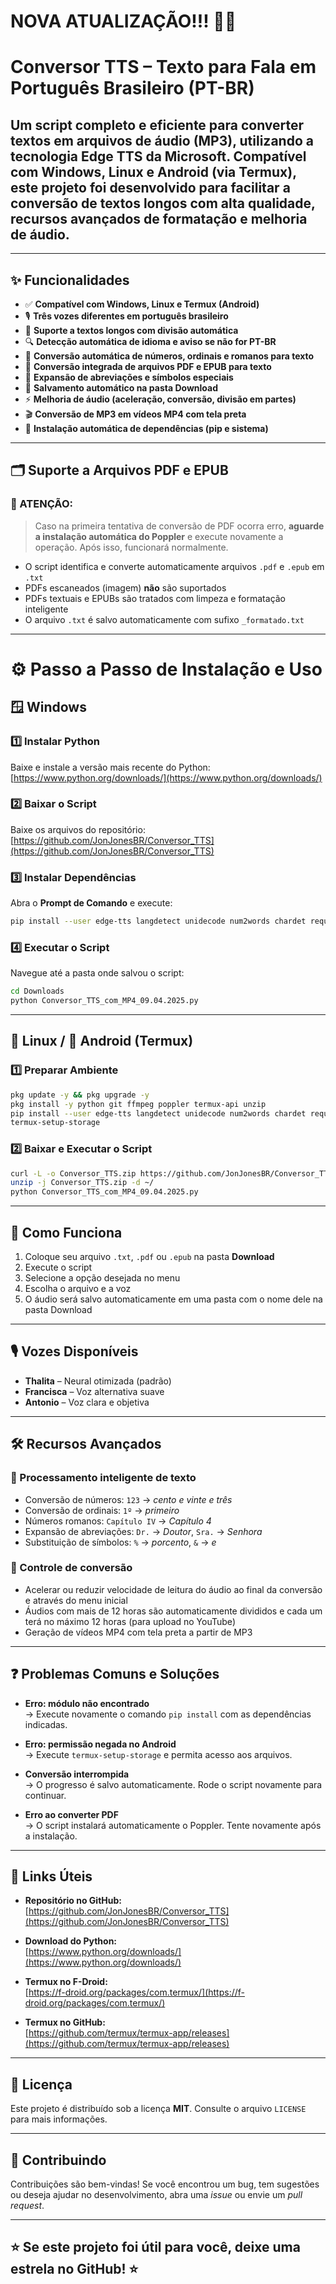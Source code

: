# NOVA ATUALIZAÇÃO!!! 🥳🥳

# Conversor TTS – Texto para Fala em Português Brasileiro (PT-BR)

## Um script completo e eficiente para converter textos em arquivos de áudio (MP3), utilizando a tecnologia **Edge TTS** da Microsoft. Compatível com **Windows**, **Linux** e **Android (via Termux)**, este projeto foi desenvolvido para facilitar a conversão de textos longos com alta qualidade, recursos avançados de formatação e melhoria de áudio.

---

## ✨ Funcionalidades

- ✅ **Compatível com Windows, Linux e Termux (Android)**
- 🎙️ **Três vozes diferentes em português brasileiro**
- 📜 **Suporte a textos longos com divisão automática**
- 🔍 **Detecção automática de idioma e aviso se não for PT-BR**
- 🔢 **Conversão automática de números, ordinais e romanos para texto**
- 📄 **Conversão integrada de arquivos PDF e EPUB para texto**
- 📝 **Expansão de abreviações e símbolos especiais**
- 💾 **Salvamento automático na pasta Download**
- ⚡ **Melhoria de áudio (aceleração, conversão, divisão em partes)**
- 🎬 **Conversão de MP3 em vídeos MP4 com tela preta**
- 🔧 **Instalação automática de dependências (pip e sistema)**

---

## 🗂️ Suporte a Arquivos PDF e EPUB

### 🚨 ATENÇÃO:

> Caso na primeira tentativa de conversão de PDF ocorra erro, **aguarde a instalação automática do Poppler** e execute novamente a operação. Após isso, funcionará normalmente.

- O script identifica e converte automaticamente arquivos `.pdf` e `.epub` em `.txt`
- PDFs escaneados (imagem) **não** são suportados
- PDFs textuais e EPUBs são tratados com limpeza e formatação inteligente
- O arquivo `.txt` é salvo automaticamente com sufixo `_formatado.txt`

---

# ⚙️ Passo a Passo de Instalação e Uso

## 🪟 Windows

### 1️⃣ Instalar Python

Baixe e instale a versão mais recente do Python:  
[https://www.python.org/downloads/](https://www.python.org/downloads/)

### 2️⃣ Baixar o Script

Baixe os arquivos do repositório:  
[https://github.com/JonJonesBR/Conversor_TTS](https://github.com/JonJonesBR/Conversor_TTS)

### 3️⃣ Instalar Dependências

Abra o **Prompt de Comando** e execute:

```bash
pip install --user edge-tts langdetect unidecode num2words chardet requests tqdm aioconsole
```

### 4️⃣ Executar o Script

Navegue até a pasta onde salvou o script:

```bash
cd Downloads
python Conversor_TTS_com_MP4_09.04.2025.py
```

---

## 🐧 Linux / 📱 Android (Termux)

### 1️⃣ Preparar Ambiente

```bash
pkg update -y && pkg upgrade -y
pkg install -y python git ffmpeg poppler termux-api unzip
pip install --user edge-tts langdetect unidecode num2words chardet requests tqdm aioconsole html2text beautifulsoup4
termux-setup-storage
```

### 2️⃣ Baixar e Executar o Script

```bash
curl -L -o Conversor_TTS.zip https://github.com/JonJonesBR/Conversor_TTS/archive/refs/heads/main.zip
unzip -j Conversor_TTS.zip -d ~/
python Conversor_TTS_com_MP4_09.04.2025.py
```

---

## 📂 Como Funciona

1. Coloque seu arquivo `.txt`, `.pdf` ou `.epub` na pasta **Download**
2. Execute o script
3. Selecione a opção desejada no menu
4. Escolha o arquivo e a voz
5. O áudio será salvo automaticamente em uma pasta com o nome dele na pasta Download

---

## 🎙️ Vozes Disponíveis

- **Thalita** – Neural otimizada (padrão)  
- **Francisca** – Voz alternativa suave  
- **Antonio** – Voz clara e objetiva

---

## 🛠️ Recursos Avançados

### 📜 Processamento inteligente de texto

- Conversão de números: `123` → *cento e vinte e três*
- Conversão de ordinais: `1º` → *primeiro*
- Números romanos: `Capítulo IV` → *Capítulo 4*
- Expansão de abreviações: `Dr.` → *Doutor*, `Sra.` → *Senhora*
- Substituição de símbolos: `%` → *porcento*, `&` → *e*

### 🔄 Controle de conversão

- Acelerar ou reduzir velocidade de leitura do áudio ao final da conversão e através do menu inicial 
- Áudios com mais de 12 horas são automaticamente divididos e cada um terá no máximo 12 horas (para upload no YouTube)
- Geração de vídeos MP4 com tela preta a partir de MP3

---

## ❓ Problemas Comuns e Soluções

- **Erro: módulo não encontrado**  
  → Execute novamente o comando `pip install` com as dependências indicadas.

- **Erro: permissão negada no Android**  
  → Execute `termux-setup-storage` e permita acesso aos arquivos.

- **Conversão interrompida**  
  → O progresso é salvo automaticamente. Rode o script novamente para continuar.

- **Erro ao converter PDF**  
  → O script instalará automaticamente o Poppler. Tente novamente após a instalação.

---

## 🔗 Links Úteis

- **Repositório no GitHub:**  
  [https://github.com/JonJonesBR/Conversor_TTS](https://github.com/JonJonesBR/Conversor_TTS)

- **Download do Python:**  
  [https://www.python.org/downloads/](https://www.python.org/downloads/)

- **Termux no F-Droid:**  
  [https://f-droid.org/packages/com.termux/](https://f-droid.org/packages/com.termux/)

- **Termux no GitHub:**  
  [https://github.com/termux/termux-app/releases](https://github.com/termux/termux-app/releases)

---

## 📄 Licença

Este projeto é distribuído sob a licença **MIT**. Consulte o arquivo `LICENSE` para mais informações.

---

## 🤝 Contribuindo

Contribuições são bem-vindas! Se você encontrou um bug, tem sugestões ou deseja ajudar no desenvolvimento, abra uma *issue* ou envie um *pull request*.

---

## ⭐ Se este projeto foi útil para você, deixe uma estrela no GitHub! ⭐
